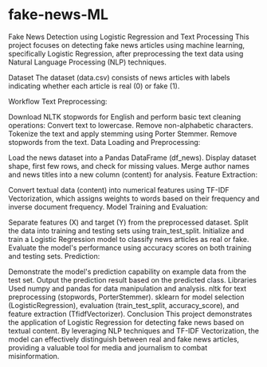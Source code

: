 # fake-news-ML
Fake News Detection using Logistic Regression and Text Processing
This project focuses on detecting fake news articles using machine learning, specifically Logistic Regression, after preprocessing the text data using Natural Language Processing (NLP) techniques.

Dataset
The dataset (data.csv) consists of news articles with labels indicating whether each article is real (0) or fake (1).

Workflow
Text Preprocessing:

Download NLTK stopwords for English and perform basic text cleaning operations:
Convert text to lowercase.
Remove non-alphabetic characters.
Tokenize the text and apply stemming using Porter Stemmer.
Remove stopwords from the text.
Data Loading and Preprocessing:

Load the news dataset into a Pandas DataFrame (df_news).
Display dataset shape, first few rows, and check for missing values.
Merge author names and news titles into a new column (content) for analysis.
Feature Extraction:

Convert textual data (content) into numerical features using TF-IDF Vectorization, which assigns weights to words based on their frequency and inverse document frequency.
Model Training and Evaluation:

Separate features (X) and target (Y) from the preprocessed dataset.
Split the data into training and testing sets using train_test_split.
Initialize and train a Logistic Regression model to classify news articles as real or fake.
Evaluate the model's performance using accuracy scores on both training and testing sets.
Prediction:

Demonstrate the model's prediction capability on example data from the test set.
Output the prediction result based on the predicted class.
Libraries Used
numpy and pandas for data manipulation and analysis.
nltk for text preprocessing (stopwords, PorterStemmer).
sklearn for model selection (LogisticRegression), evaluation (train_test_split, accuracy_score), and feature extraction (TfidfVectorizer).
Conclusion
This project demonstrates the application of Logistic Regression for detecting fake news based on textual content. By leveraging NLP techniques and TF-IDF Vectorization, the model can effectively distinguish between real and fake news articles, providing a valuable tool for media and journalism to combat misinformation.
